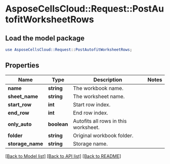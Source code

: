 # AsposeCellsCloud::Request::PostAutofitWorksheetRows 

## Load the model package
```perl
use AsposeCellsCloud::Request::PostAutofitWorksheetRows;
```

## Properties
Name | Type | Description | Notes
------------ | ------------- | ------------- | -------------
**name** | **string** | The workbook name. |
**sheet_name** | **string** | The worksheet name. |
**start_row** | **int** | Start row index. |
**end_row** | **int** | End row index. |
**only_auto** | **boolean** | Autofits all rows in this worksheet. |
**folder** | **string** | Original workbook folder. |
**storage_name** | **string** | Storage name. |  

[[Back to Model list]](../README.md#documentation-for-requests) [[Back to API list]](../README.md#documentation-for-api-endpoints) [[Back to README]](../README.md)

